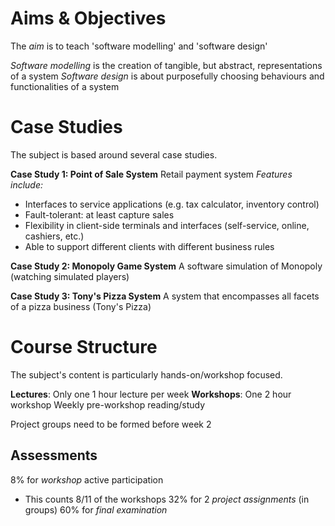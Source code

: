 
# Aims & Objectives
The *aim* is to teach 'software modelling' and 'software design'

*Software modelling* is the creation of tangible, but abstract, representations of a system
*Software design* is about purposefully choosing behaviours and functionalities of a system


# Case Studies
The subject is based around several case studies.


**Case Study 1: Point of Sale System**
	Retail payment system
*Features include:*
- Interfaces to service applications (e.g. tax calculator, inventory control)
- Fault-tolerant: at least capture sales
- Flexibility in client-side terminals and interfaces (self-service, online, cashiers, etc.)
- Able to support different clients with different business rules


**Case Study 2: Monopoly Game System**
	A software simulation of Monopoly (watching simulated players)

**Case Study 3: Tony's Pizza System**
	A system that encompasses all facets of a pizza business (Tony's Pizza)


# Course Structure
The subject's content is particularly hands-on/workshop focused.

**Lectures**:
	Only one 1 hour lecture per week
**Workshops**:
	One 2 hour workshop
	Weekly pre-workshop reading/study

Project groups need to be formed before week 2

## Assessments
8% for *workshop* active participation
- This counts 8/11 of the workshops
32% for 2 *project assignments* (in groups)
60% for *final examination*



